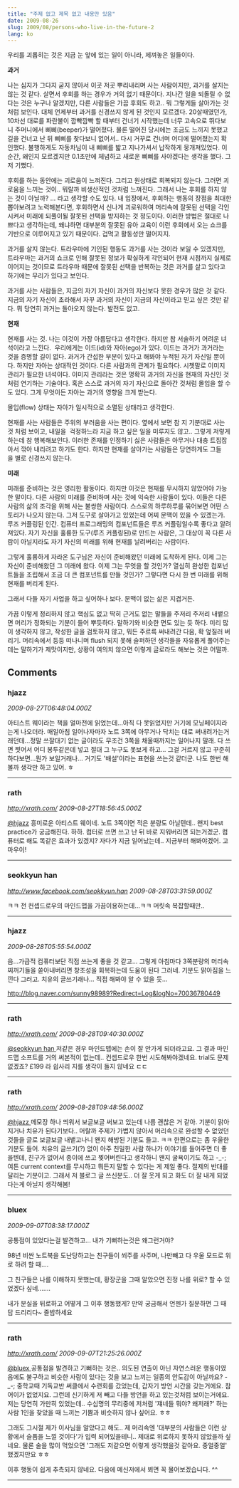 ```yaml
---
title: "주제 없고 제목 없고 내용만 있음"
date: 2009-08-26
slug: 2009/08/persons-who-live-in-the-future-2
lang: ko
---
```


우리를 괴롭히는 것은 지금 눈 앞에 있는 일이 아니라, 제껴놓은 일들이다.

**과거**

나는 심지가 그다지 굳지 않아서 이곳 저곳 뿌리내리며 사는 사람이지만, 과거를 살지는 않는 것 같다. 살면서 후회를 하는 경우가 거의 없기 때문이다. 지나간 일을 되돌릴 수 없다는 것은 누구나 알겠지만, 다른 사람들은 가끔 후회도 하고.. 뭐 그렇게들 살아가는 것처럼 보인다. 대체 언제부터 과거를 신경쓰지 않게 된 것인지 모르겠다.
20살때였던가, 10차선 대로를 파란불이 깜빡깜빡 할 때부터 건너기 시작했는데 너무 고속으로 뛰다보니 주머니에서 삐삐(beeper)가 떨어졌다. 물론 떨어진 당시에는 조금도 느끼지 못했고 길을 건너고 난 뒤 삐삐를 찾다보니 없어서.. 다시 거꾸로 건너며 어디에 떨어졌는지 확인했다. 불행하게도 자동차님이 내 삐삐를 밟고 지나가셔서 납작하게 뭉개져있었다. 이 순간, 왜인지 모르겠지만 0.1초만에 체념하고 새로운 삐삐를 사야겠다는 생각을 했다. 그저 기뻤다.

후회를 하는 동안에는 괴로움이 느껴진다. 그리고 원상태로 회복되지 않는다. 그러면 괴로움을 느끼는 것이.. 뭐랄까 비생산적인 것처럼 느껴진다. 그래서 나는 후회를 하지 않는 것이 아닐까? ... 라고 생각할 수도 있다. 내 입장에서, 후회하는 행동의 장점을 최대한 뽑아보려고 노력해본다면, 후회하면서 신나게 괴로워하여 머리속에 잘못된 선택을 각인시켜서 미래에 되풀이될 잘못된 선택을 방지하는 것 정도이다.
이러한 방법은 절대로 나쁘다고 생각하는데, 왜냐하면 대부분의 잘못된 유아 교육이 이런 후회에서 오는 쇼크를 기반으로 이루어지고 있기 때문이다. 겁먹고 활동성만 떨어지지.

과거를 살지 않는다. 트라우마에 기인된 행동도 과거를 사는 것이라 보일 수 있겠지만, 트라우마는 과거의 쇼크로 인해 잘못된 정보가 확실하게 각인되어 현재 시점까지 실제로 이어지는 것이므로 트라우마 때문에 잘못된 선택을 반복하는 것은 과거를 살고 있다고 하기에는 무리가 있다고 보인다.

과거를 사는 사람들은, 지금의 자기 자신이 과거의 자신보다 못한 경우가 많은 것 같다. 지금의 자기 자신이 초라해서 자꾸 과거의 자신이 지금의 자신이라고 믿고 싶은 것만 같다. 뭐 당연히 과거는 돌아오지 않는다. 발전도 없고.

**현재**

현재를 사는 것. 나는 이것이 가장 아름답다고 생각한다. 하지만 참 서술하기 어려운 녀석이라고 느낀다.  우리에게는 이드(id)와 자아(ego)가 있다. 이드는 과거가 과거라는 것을 증명할 길이 없다. 과거가 간섭한 부분이 있다고 해봐야 누적된 자기 자신일 뿐이다. 하지만 자아는 상대적인 것이다. 다른 사람과의 관계가 필요하다. 시쳇말로 이미지 관리가 필요한 녀석이다. 이미지 관리라는 것은 명확히 과거의 자신을 현재의 자신인 것처럼 연기하는 기술이다. 혹은 스스로 과거의 자기 자신으로 돌아간 것처럼 몰입을 할 수도 있다. 그게 무엇이든 자아는 과거의 영향을 크게 받는다.

몰입(flow) 상태는 자아가 일시적으로 소멸된 상태라고 생각한다.

현재를 사는 사람들은 주위의 부러움을 사는 편이다. 옆에서 보면 참 지 기분대로 사는 것 처럼 보이고, 내일을  걱정하느라 지금 하고 싶은 일을 미루지도 않고.. 그렇게 저렇게 하는데 참 행복해보인다. 이러한 존재를 인정하기 싫은 사람들은 아무거나 대충 트집잡아서 깎아 내리려고 하기도 한다. 하지만 현재를 살아가는 사람들은 당연하게도 그들을 별로 신경쓰지 않는다.

**미래**

미래를 준비하는 것은 영리한 활동이다. 하지만 이것은 현재를 무시하지 않았어야 가능한 말이다. 다른 사람의 미래를 준비하며 사는 것에 익숙한 사람들이 있다. 이들은 다른 사람의 삶의 조각을 위해 사는 불쌍한 사람이다. 스스로의 하루하루를 묶어보면 어떤 스토리가 나오지 않는다. 그저 도구로 살아가고 있었는데 어찌 문맥이 있을 수 있겠는가. 루즈 커플링된 인간. 컴퓨터 프로그래밍의 컴포넌트들은 루즈 커플링일수록 좋다고 알려져있다. 자기 자신을 훌륭한 도구(루즈 커플링된)로 만드는 사람은, 그 대상이 꼭 다른 사람이 아닐지라도 자기 자신의 미래를 위해 현재를 날려버리는 사람이다.

그렇게 훌륭하게 자라온 도구님은 자신이 준비해왔던 미래에 도착하게 된다. 이제 그는 자신이 준비해왔던 그 미래에 왔다. 이제 그는 무엇을 할 것인가? 열심히 완성한 컴포넌트들을 조립해서 조금 더 큰 컴포넌트를 만들 것인가? 그렇다면 다시 한 번 미래를 위해 현재를 버리게 된다.

그래서 다들 자기 사업을 하고 싶어하나 보다. 문맥이 없는 삶은 지겹거든.

가끔 이렇게 정리하지 않고 핵심도 없고 딱히 근거도 없는 말들을 주저리 주저리 내뱉으면 머리가 정화되는 기분이 들어 뿌듯하다. 말하기와 비슷한 면도 있는 듯 하다. 미리 많이 생각하지 않고, 작성한 글을 검토하지 않고, 뭐든 주르륵 써내려간 다음, 확 엎질러 버리기. 머리속에서 둥둥 떠나니며 flush 되지 못해 슬퍼하던 생각들을 자유롭게 풀어주는데는 말하기가 제맛이지만, 상황이 여의치 않으면 이렇게 글로라도 해보는 것은 어떨까.

## Comments

### hjazz
*2009-08-27T06:48:04.000Z*

아티스트 웨이라는 책을 얼마전에 읽었는데...아직 다 못읽었지만
거기에 모닝페이지라는게 나오더라.
매일아침 일어나자마자 노트 3쪽에 아무거나 닥치는 대로 써내려가는거래던데...정말 쓰잘대기 없는 글이라도 무조건 3쪽을 채울때까지는 일어나지 말래.
다 쓰면 찟어서 어디 봉투같은데 넣고 절대 그 누구도 못보게 하고...
그걸 거르지 않고 꾸준히 하다보면...뭔가 보일거래나...
거기도 '배설'이라는 표현을 쓰는것 같더군.
나도 한번 해볼까 생각만 하고 있어. ㅎ

---

### rath
*http://xrath.com/*
*2009-08-27T18:56:45.000Z*

[@hjazz](#comment-9555)
흥미로운 아티스트 웨이네. 노트 3쪽이면 적은 분량도 아닐텐데.. 왠지 best practice가 궁금해진다. 하하.
컴터로 쓰면 쓰고 난 뒤 바로 지워버리면 되는거겠군. 컴퓨터로 해도 똑같은 효과가 있겠지? 자다가 지금 일어났는데.. 지금부터 해봐야겠어. 고마우이!

---

### seokkyun han
*http://www.facebook.com/seokkyun.han*
*2009-08-28T03:31:59.000Z*

ㅋㅋ 전 컨셉드로우의 마인드맵을 가끔이용하는데...ㅋㅋ 머릿속 복잡할때만..

---

### hjazz
*2009-08-28T05:55:54.000Z*

음...가급적 컴퓨터보단 직접 쓰는게 좋을 것 같고...
그렇게 아침마다 3쪽분량의 머리속 찌꺼기들을 쏟아내버리면
창조성을 회복하는데 도움이 된다 그러네.
기분도 맑아짐을 느낀다 그러고. 치유의 글쓰기래나...
직접 해봐야 알 수 있을 듯...

http://blog.naver.com/sunny98989?Redirect=Log&logNo=70036780449

---

### rath
*http://xrath.com/*
*2009-08-28T09:40:30.000Z*

[@seokkyun han ](#comment-9562)
저같은 경우 마인드맵에는 손이 잘 안가게 되더라고요. 그 결과 마인드맵 소프트를 거의 써본적이 없는데.. 컨셉드로우 한번 시도해봐야겠네요. trial도 문제 없겠죠? £199 라 쉽사리 지를 생각이 들지 않네요 ㄷㄷ

---

### rath
*http://xrath.com/*
*2009-08-28T09:48:56.000Z*

[@hjazz ](#comment-9563)
메모장 하나 띄워서 보글보글 써보고 있는데 나름 괜찮은 거 같아. 기분이 맑아지거나 치유가 된다기보다.. 머랄까 주제가 가볍지 않아서 머리속으로 완성할 수 없었던 것들을 글로 보글보글 내뱉고나니 왠지 해방된 기분도 들고. ㅋㅋ
한편으로는 좀 우울한 기분도 들어. 치유의 글쓰기(?) 없이 아주 친밀한 사람 하나가 이야기를 들어주면 더 좋을텐데, 친구가 없어서 종이에 쓰고 찢어버린다고 생각하니 왠지 굴욕이기도 하고 -_-;
여튼 current context를 무시하고 뭐든지 말할 수 있다는 게 제일 좋다. 절제의 반대를 달리는 기분이고. 그래서 저 블로그 글 쓰신분도.. 더 잘 웃게 되고 화도 더 잘 내게 되었다는게 아닐지 생각해봄!

---

### bluex
*2009-09-07T08:38:17.000Z*

공통점이 있었다는걸 발견하고... 내가 기뻐하는것은 왜그런거야?

98년 비싼 노트북을 도난당하고는
친구들이 쐬주를 사주며, 나만빼고 다 우울 모드로 위로 하려 할 때....

그 친구들은 나를 이해하지 못했는데, 황장군을 그때 알았으면
진정 나를 위로? 할 수 있었겠다 싶네.......

내가 분실을 뒤로하고 어떻게 그 이후 행동했게?
만약 궁금해서 언젠가 질문하면 그 때 답 드리리다~ 즐밥하세요

---

### rath
*http://xrath.com/*
*2009-09-07T21:25:26.000Z*

[@bluex ](#comment-9616)
공통점을 발견하고 기뻐하는 것은.. 의도된 연출이 아닌 자연스러운 행동이였음에도 불구하고 비슷한 사람이 있다는 것을 보고 느끼는 일종의 안도감이 아닐까요? -_-; 중학교때 기독교반 써클에서 수련회를 갔었는데, 갑자기 방언 시간을 갖는거에요. 참 어이가 없었지요. 그런데 신기하게 저 빼고 다들 방언을 하고 있는것처럼 보이는거에요. 저는 당연히 가만히 있었는데.. 수십명의 무리중에 저처럼 '쟤네들 뭐야? 왜저래?' 하는 사람 1인을 찾았을 때 느끼는 기쁨과 비슷하지 않나 싶어요. ㅎㅎ

그래도 그시절 제가 이사님을 알았다고 해도.. 제 머리속엔 '대부분의 사람들은 이런 상황에서 슬픔을 느낄 것이다'가 입력 되어있을테니.. 제대로 위로하지 못하지 않았을까 싶네요. 물론 술을 많이 먹었으면 '그래도 저같으면 이렇게 생각했을것 같아요. 중얼중얼' 했겠지만요 ㅎㅎ

이후 행동이 쉽게 추측되지 않네요. 다음에 메신저에서 뵈면 꼭 물어보겠습니다. ^^

---

